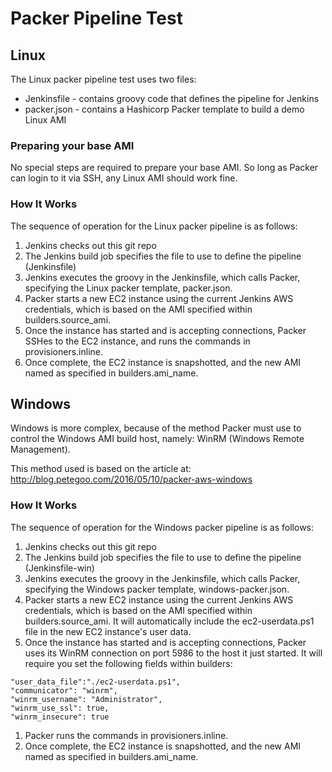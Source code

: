 # Packer Pipeline Test

## Linux
The Linux packer pipeline test uses two files:
* Jenkinsfile - contains groovy code that defines the pipeline for Jenkins
* packer.json - contains a Hashicorp Packer template to build a demo Linux AMI

### Preparing your base AMI
No special steps are required to prepare your base AMI. So long as Packer can
login to it via SSH, any Linux AMI should work fine.

### How It Works
The sequence of operation for the Linux packer pipeline is as follows:
1. Jenkins checks out this git repo
1. The Jenkins build job specifies the file to use to define the pipeline (Jenkinsfile)
1. Jenkins executes the groovy in the Jenkinsfile, which calls Packer, specifying
the Linux packer template, packer.json.
1. Packer starts a new EC2 instance using the current Jenkins AWS credentials,
which is based on the AMI specified within builders.source_ami.
1. Once the instance has started and is accepting connections, Packer SSHes to the
EC2 instance, and runs the commands in provisioners.inline.
1. Once complete, the EC2 instance is snapshotted, and the new AMI named as specified
in builders.ami_name.

## Windows
Windows is more complex, because of the method Packer must use to control the
Windows AMI build host, namely: WinRM (Windows Remote Management).

This method used is based on the article at: http://blog.petegoo.com/2016/05/10/packer-aws-windows

### How It Works
The sequence of operation for the Windows packer pipeline is as follows:
1. Jenkins checks out this git repo
1. The Jenkins build job specifies the file to use to define the pipeline (Jenkinsfile-win)
1. Jenkins executes the groovy in the Jenkinsfile, which calls Packer, specifying
the Windows packer template, windows-packer.json.
1. Packer starts a new EC2 instance using the current Jenkins AWS credentials,
which is based on the AMI specified within builders.source_ami. It will automatically
include the ec2-userdata.ps1 file in the new EC2 instance's user data.
1. Once the instance has started and is accepting connections, Packer uses its
WinRM connection on port 5986 to the host it just started. It will require you
set the following fields within builders:
```
"user_data_file":"./ec2-userdata.ps1",
"communicator": "winrm",
"winrm_username": "Administrator",
"winrm_use_ssl": true,
"winrm_insecure": true
```
1. Packer runs the commands in provisioners.inline.
1. Once complete, the EC2 instance is snapshotted, and the new AMI named as specified
in builders.ami_name.
